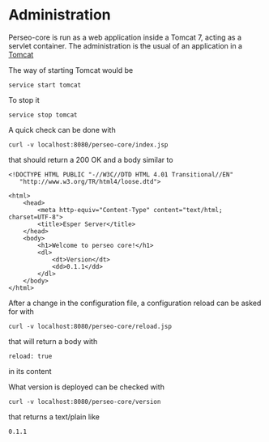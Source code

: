 # Administration

Perseo-core is run as a web application inside a Tomcat 7, acting as a servlet container. The administration is the usual of an application in a [Tomcat](http://tomcat.apache.org/tomcat-7.0-doc/manager-howto.html)

The way of starting Tomcat would be
```
service start tomcat
```

To stop it
```
service stop tomcat
```

A quick check can be done with
```
curl -v localhost:8080/perseo-core/index.jsp
```

that should return a 200 OK  and a body similar to
```
<!DOCTYPE HTML PUBLIC "-//W3C//DTD HTML 4.01 Transitional//EN"
   "http://www.w3.org/TR/html4/loose.dtd">

<html>
    <head>
        <meta http-equiv="Content-Type" content="text/html; charset=UTF-8">
        <title>Esper Server</title>
    </head>
    <body>
        <h1>Welcome to perseo core!</h1>
        <dl>
            <dt>Version</dt>
            <dd>0.1.1</dd>
        </dl>
    </body>
</html>
```

After a change in the configuration file, a configuration reload can be asked for with
```
curl -v localhost:8080/perseo-core/reload.jsp
```

that will return a body with
```
reload: true
```
in its content

What version is deployed can be checked with
```
curl -v localhost:8080/perseo-core/version
```
that returns a text/plain like
```
0.1.1
```
